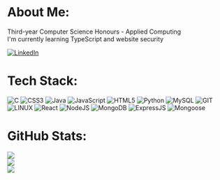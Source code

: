 
# About Me:
Third-year Computer Science Honours - Applied Computing<br> I'm currently learning TypeScript and website security<br> 

[![LinkedIn](https://img.shields.io/badge/LinkedIn-%230077B5.svg?logo=linkedin&logoColor=white)](https://www.linkedin.com/in/mark-finerty-822066248/)

# Tech Stack:
![C](https://img.shields.io/badge/c-%2300599C.svg?style=for-the-badge&logo=c&logoColor=white) ![CSS3](https://img.shields.io/badge/css3-%231572B6.svg?style=for-the-badge&logo=css3&logoColor=white) ![Java](https://img.shields.io/badge/java-%23ED8B00.svg?style=for-the-badge&logo=openjdk&logoColor=white) ![JavaScript](https://img.shields.io/badge/javascript-%23323330.svg?style=for-the-badge&logo=javascript&logoColor=%23F7DF1E) ![HTML5](https://img.shields.io/badge/html5-%23E34F26.svg?style=for-the-badge&logo=html5&logoColor=white) ![Python](https://img.shields.io/badge/python-3670A0?style=for-the-badge&logo=python&logoColor=ffdd54) ![MySQL](https://img.shields.io/badge/mysql-%2300000f.svg?style=for-the-badge&logo=mysql&logoColor=white) ![GIT](https://img.shields.io/badge/Git-fc6d26?style=for-the-badge&logo=git&logoColor=white) ![LINUX](https://img.shields.io/badge/Linux-FCC624?style=for-the-badge&logo=linux&logoColor=black) ![React](https://img.shields.io/badge/react-%2320232a.svg?style=for-the-badge&logo=react&logoColor=%2361DAFB) ![NodeJS](https://img.shields.io/badge/node.js-6DA55F?style=for-the-badge&logo=node.js&logoColor=white) ![MongoDB](https://img.shields.io/badge/MongoDB-4DB33D?style=for-the-badge&logo=mongodb&logoColor=white) ![ExpressJS](https://img.shields.io/badge/Express.js-4?style=for-the-badge&logo=express&color=%23000000) ![Mongoose](https://img.shields.io/badge/mongoose-5?style=for-the-badge&logo=MONGOOSE&color=gray)

# GitHub Stats:
![](https://github-readme-stats.vercel.app/api?username=Mork7&theme=dark&hide_border=false)<br/>
![](https://github-readme-streak-stats.herokuapp.com/?user=Mork7&theme=dark&hide_border=false)<br/>
![](https://github-readme-stats.vercel.app/api/top-langs/?username=Mork7&theme=dark&hide_border=false)
